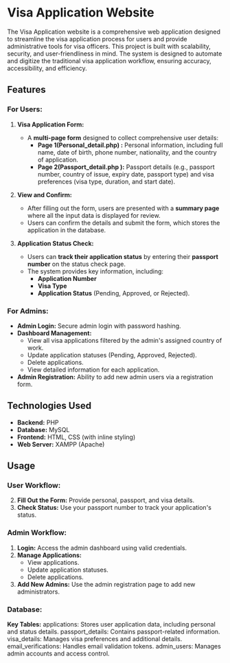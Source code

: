 
# Visa Application Website
The Visa Application website is a comprehensive web application designed to streamline the visa application process for users and provide administrative tools for visa officers. This project is built with scalability, security, and user-friendliness in mind.
The system is designed to automate and digitize the traditional visa application workflow, ensuring accuracy, accessibility, and efficiency.

## **Features**

### **For Users:**

1. **Visa Application Form:**  
   - A **multi-page form** designed to collect comprehensive user details:
     - **Page 1(Personal_detail.php) :** Personal information, including full name, date of birth, phone number, nationality, and the country of application.
     - **Page 2(Passport_detail.php ):**  Passport details (e.g., passport number, country of issue, expiry date, passport type) and visa preferences (visa type, duration, and start date).

2. **View and Confirm:**  
   - After filling out the form, users are presented with a **summary page** where all the input data is displayed for review.
   - Users can confirm the details and submit the form, which stores the application in the database.

3. **Application Status Check:**  
   - Users can **track their application status** by entering their **passport number** on the status check page.
   - The system provides key information, including:
     - **Application Number**
     - **Visa Type**
     - **Application Status** (Pending, Approved, or Rejected).

### **For Admins:**
- **Admin Login:** Secure admin login with password hashing.
- **Dashboard Management:**
  - View all visa applications filtered by the admin's assigned country of work.
  - Update application statuses (Pending, Approved, Rejected).
  - Delete applications.
  - View detailed information for each application.
- **Admin Registration:** Ability to add new admin users via a registration form.
  

## **Technologies Used**

- **Backend:** PHP
- **Database:** MySQL
- **Frontend:** HTML, CSS (with inline styling)
- **Web Server:** XAMPP (Apache)


## **Usage**

### **User Workflow:**
2. **Fill Out the Form:** Provide personal, passport, and visa details.
3. **Check Status:** Use your passport number to track your application's status.

### **Admin Workflow:**
1. **Login:** Access the admin dashboard using valid credentials.
2. **Manage Applications:**
   - View applications.
   - Update application statuses.
   - Delete applications.
3. **Add New Admins:** Use the admin registration page to add new administrators.

### **Database**:
**Key Tables:**
applications: Stores user application data, including personal and status details.
passport_details: Contains passport-related information.
visa_details: Manages visa preferences and additional details.
email_verifications: Handles email validation tokens.
admin_users: Manages admin accounts and access control.
